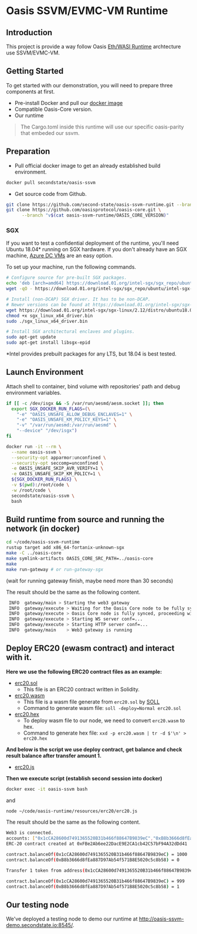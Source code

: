 # Oasis SSVM/EVMC-VM Runtime

## Introduction

This project is provide a way follow Oasis [Eth/WASI Runtime](https://github.com/oasislabs/oasis-ethwasi-runtime) archtecture use SSVM/EVMC-VM.

## Getting Started

To get started with our demonstration, you will need to prepare three components at first.

- Pre-install Docker and pull our [docker image](https://hub.docker.com/r/secondstate/oasis-ssvm)
- Compatible Oasis-Core version.
- Our runtime
> The Cargo.toml inside this runtime will use our specific oasis-parity that embeded our ssvm.

## Preparation

- Pull official docker image to get an already established build environment.

```bash
docker pull secondstate/oasis-ssvm
```

- Get source code from Github.

```bash
git clone https://github.com/second-state/oasis-ssvm-runtime.git --branch ssvm
git clone https://github.com/oasisprotocol/oasis-core.git \
      --branch "v$(cat oasis-ssvm-runtime/OASIS_CORE_VERSION)"
```

### SGX

If you want to test a confidential deployment of the runtime, you'll need
Ubuntu 18.04* running on SGX hardware. If you don't already have an SGX machine,
[Azure DC VMs](https://docs.microsoft.com/en-us/azure/virtual-machines/dcv2-series)
are an easy option.

To set up your machine, run the following commands.

```bash
# Configure source for pre-built SGX packages.
echo 'deb [arch=amd64] https://download.01.org/intel-sgx/sgx_repo/ubuntu bionic main' | sudo tee /etc/apt/sources.list.d/intel-sgx.list
wget -qO - https://download.01.org/intel-sgx/sgx_repo/ubuntu/intel-sgx-deb.key | sudo apt-key add -

# Install (non-DCAP) SGX driver. It has to be non-DCAP.
# Newer versions can be found at https://download.01.org/intel-sgx/sgx-linux/
wget https://download.01.org/intel-sgx/sgx-linux/2.12/distro/ubuntu18.04-server/sgx_linux_x64_driver_2.11.0_4505f07.bin -O sgx_linux_x64_driver.bin
chmod +x sgx_linux_x64_driver.bin
sudo ./sgx_linux_x64_driver.bin

# Install SGX architectural enclaves and plugins.
sudo apt-get update
sudo apt-get install libsgx-epid
```

*Intel provides prebuilt packages for any LTS, but 18.04 is best tested.

## Launch Environment

Attach shell to container, bind volume with repositories' path and debug environment variables.

```bash
if [[ -c /dev/isgx && -S /var/run/aesmd/aesm.socket ]]; then
  export SGX_DOCKER_RUN_FLAGS=(\
    "-e" "OASIS_UNSAFE_ALLOW_DEBUG_ENCLAVES=1" \
    "-e" "OASIS_UNSAFE_KM_POLICY_KEYS=1" \
    "-v" "/var/run/aesmd:/var/run/aesmd" \
    "--device" "/dev/isgx")
fi

docker run -it --rm \
  --name oasis-ssvm \
  --security-opt apparmor:unconfined \
  --security-opt seccomp=unconfined \
  -e OASIS_UNSAFE_SKIP_AVR_VERIFY=1 \
  -e OASIS_UNSAFE_SKIP_KM_POLICY=1 \
  ${SGX_DOCKER_RUN_FLAGS} \
  -v $(pwd):/root/code \
  -w /root/code \
  secondstate/oasis-ssvm \
  bash
```

## Build runtime from source and running the network (in docker)

```bash
cd ~/code/oasis-ssvm-runtime
rustup target add x86_64-fortanix-unknown-sgx
make -C ../oasis-core
make symlink-artifacts OASIS_CORE_SRC_PATH=../oasis-core
make
make run-gateway # or run-gateway-sgx
```

(wait for running gateway finish, maybe need more than 30 seconds)

The result should be the same as the following content.

```bash
 INFO  gateway/main > Starting the web3 gateway
 INFO  gateway/execute > Waiting for the Oasis Core node to be fully synced
 INFO  gateway/execute > Oasis Core node is fully synced, proceeding with initialization
 INFO  gateway/execute > Starting WS server conf=...
 INFO  gateway/execute > Starting HTTP server conf=...
 INFO  gateway/main    > Web3 gateway is running
```

## Deploy ERC20 (ewasm contract) and interact with it.

**Here we use the following ERC20 contract files as an example:**

- [erc20.sol](./resources/erc20/erc20.sol)
    - This file is an ERC20 contract written in Solidity.
- [erc20.wasm](./resources/erc20/erc20.wasm)
    - This file is a wasm file generate from `erc20.sol` by [SOLL](https://github.com/second-state/soll)
    - Command to generate wasm file: `soll -deploy=Normal erc20.sol`
- [erc20.hex](./resources/erc20/erc20.hex)
    - To deploy wasm file to our node, we need to convert `erc20.wasm` to hex.
    - Command to generate hex file: `xxd -p erc20.wasm | tr -d $'\n' > erc20.hex`

**And below is the script we use deploy contract, get balance and check result balance after transfer amount 1.**

- [erc20.js](./resources/erc20/erc20.js)

**Then we execute script (establish second session into docker)**

```bash
docker exec -it oasis-ssvm bash
```

and

```bash
node ~/code/oasis-runtime/resources/erc20/erc20.js
```

The result should be the same as the following content.

```bash
Web3 is connected.
accounts: ["0x1cCA28600d7491365520B31b466f88647B9839eC","0xB8b3666d8fEa887D97Ab54f571B8E5020c5c8b58"]
ERC-20 contract created at 0xFBe2Ab6ee22DacE9E2CA1cb42C57bF94A32dDd41

contract.balanceOf(0x1cCA28600d7491365520B31b466f88647B9839eC) = 1000
contract.balanceOf(0xB8b3666d8fEa887D97Ab54f571B8E5020c5c8b58) = 0

Transfer 1 token from address(0x1cCA28600d7491365520B31b466f88647B9839eC) to address(0xB8b3666d8fEa887D97Ab54f571B8E5020c5c8b58)

contract.balanceOf(0x1cCA28600d7491365520B31b466f88647B9839eC) = 999
contract.balanceOf(0xB8b3666d8fEa887D97Ab54f571B8E5020c5c8b58) = 1
```

## Our testing node

We've deployed a testing node to demo our runtime at http://oasis-ssvm-demo.secondstate.io:8545/.
